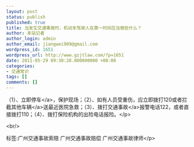 ```yaml
---
layout: post
status: publish
published: true
title: 当发生交通事故时，机动车驾驶人在第一时间应当做些什么？
author: 本站记者
author_login: admin
author_email: jiangwei909@gmail.com
wordpress_id: 1651
wordpress_url: http://www.gzjtlaw.com/?p=1651
date: 2011-05-29 09:30:28.000000000 +08:00
categories:
- 交通常识
tags: []
comments: []
---
```

<p><p> （1）、立即<a>停车<&#47;a>，保护现场；（2）、如有人员受重伤，应立即拨打120或者拦截其他<a>车辆<&#47;a>送最近医院急救；（3）、拨打<a>交通事故<&#47;a>报警电话122，或者直接拨打110；（4）、拨打保险机构的出险电话报险。<&#47;p><br&#47;><p>标签:广州交通事故索赔 广州交通事故赔偿 广州交通事故律师<&#47;p>
